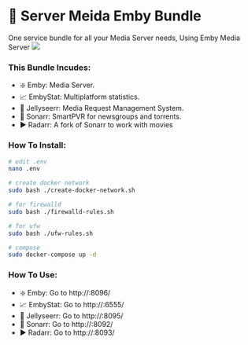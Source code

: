 # 🐋 Server Meida Emby Bundle
One service bundle for all your Media Server needs, Using Emby Media Server 
![](https://emby.media/resources/logowhite_1881.png)
### This Bundle Incudes:
- ❇️ Emby: Media Server.
- 📈 EmbyStat: Multiplatform statistics.
- 🐙 Jellyseerr: Media Request Management System.
- 🔷 Sonarr: SmartPVR for newsgroups and torrents.
- ▶️ Radarr: A fork of Sonarr to work with movies

### How To Install:
```sh
# edit .env
nano .env

# create docker network
sudo bash ./create-docker-network.sh

# for firewalld
sudo bash ./firewalld-rules.sh

# for ufw
sudo bash ./ufw-rules.sh

# compose
sudo docker-compose up -d

```

### How To Use:
- ❇️ Emby: Go to http://<YourServerIP>:8096/
- 📈 EmbyStat: Go to http://<YourServerIP>:6555/
- 🐙 Jellyseerr: Go to http://<YourServerIP>:8095/
- 🔷 Sonarr: Go to http://<YourServerIP>:8092/
- ▶️ Radarr: Go to http://<YourServerIP>:8093/

